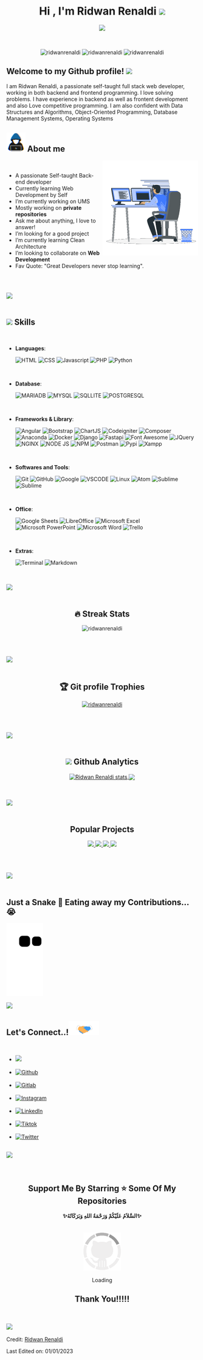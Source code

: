 
<h1 align="center"><b>Hi , I'm Ridwan Renaldi </b><img src="https://media.giphy.com/media/hvRJCLFzcasrR4ia7z/giphy.gif" width="35"></h1>

<p align="center">
  <a href="https://github.com/DenverCoder1/readme-typing-svg"><img src="https://readme-typing-svg.herokuapp.com?font=Time+New+Roman&color=cyan&size=25&center=true&vCenter=true&width=600&height=100&lines=Assalamualaikum+Warahmatullah..&hearts;++;Self-taught+Back-End+Developer,;Active+Learner/Researcher,;Open-Source+Enthusiast,;Love+to+learn+new+stuffs..<3"></a>
</p>


<br>


<div align="center">
<p align="center"> 
  <img src="https://komarev.com/ghpvc/?username=ridwanrenaldi&label=Profile%20views&color=0e75b6&style=flat" alt="ridwanrenaldi" /> 
  <img src="https://visitor-badge.glitch.me/badge?page_id=ridwanrenaldi" alt="ridwanrenaldi" /> 
  <img src="https://img.shields.io/github/followers/ridwanrenaldi?label=Follow&style=social" alt="ridwanrenaldi" /> 
</p>
</div>


<h2> Welcome to my Github profile! <img src="https://media.giphy.com/media/hvRJCLFzcasrR4ia7z/giphy.gif" width="30"></h2>

<p> 
I am Ridwan Renaldi, a passionate self-taught full stack web developer, working in both backend and frontend programming. 
I love solving problems.
I have experience in backend as well as frontent development and also
Love competitive programming.
I am also confident with Data Structures and
Algorithms, Object-Oriented Programming, Database
Management Systems, Operating Systems
</p>



	
## <picture><img src = "https://github.com/0xAbdulKhalid/0xAbdulKhalid/raw/main/assets/mdImages/about_me.gif" width = 50px></picture> **About me**

<picture> <img align="right" src="https://github.com/0xAbdulKhalid/0xAbdulKhalid/raw/main/assets/mdImages/Right_Side.gif" width = 250px></picture>


<br>

- A passionate Self-taught Back-end developer
- Currently learning Web Development by Self
- I’m currently working on UMS
- Mostly working on **private repositories**
- Ask me about anything, I love to answer!
- I’m looking for a good project
- I’m currently learning Clean Architecture
- I’m looking to collaborate on **Web Development**
- Fav Quote: "Great Developers never stop learning".


<br><br>

<img src="https://user-images.githubusercontent.com/73097560/115834477-dbab4500-a447-11eb-908a-139a6edaec5c.gif"><br><br>

## <img src="https://media2.giphy.com/media/QssGEmpkyEOhBCb7e1/giphy.gif?cid=ecf05e47a0n3gi1bfqntqmob8g9aid1oyj2wr3ds3mg700bl&rid=giphy.gif" width ="25"><b> Skills</b>
<br>

<p align="center">

- **Languages**:
    
    ![HTML](https://img.shields.io/badge/HTML5-E34F26?style=for-the-badge&logo=html5&logoColor=white)
    ![CSS](https://img.shields.io/badge/CSS3-1572B6?style=for-the-badge&logo=css3&logoColor=white)
    ![Javascript](https://img.shields.io/badge/JavaScript-323330?style=for-the-badge&logo=javascript&logoColor=F7DF1E)
    ![PHP](https://img.shields.io/badge/PHP-777BB4?style=for-the-badge&logo=php&logoColor=white)
    ![Python](https://img.shields.io/badge/Python%20-%2314354C.svg?style=for-the-badge&logo=python&logoColor=white)

<br>   
    
- **Database**:

   ![MARIADB](https://img.shields.io/badge/MariaDB-003545?style=for-the-badge&logo=mariadb&logoColor=white)
   ![MYSQL](https://img.shields.io/badge/MySQL-005C84?style=for-the-badge&logo=mysql&logoColor=white)
   ![SQLLITE](https://img.shields.io/badge/SQLite-07405E?style=for-the-badge&logo=sqlite&logoColor=white)
   ![POSTGRESQL](https://img.shields.io/badge/PostgreSQL-316192?style=for-the-badge&logo=postgresql&logoColor=white)

<br>

- **Frameworks & Library**:

    ![Angular](https://img.shields.io/badge/Angular-DD0031?style=for-the-badge&logo=angular&logoColor=white)
    ![Bootstrap](https://img.shields.io/badge/Bootstrap-563D7C?style=for-the-badge&logo=bootstrap&logoColor=white)
    ![ChartJS](https://img.shields.io/badge/Chart.js-FF6384?style=for-the-badge&logo=chartdotjs&logoColor=white)
    ![Codeigniter](https://img.shields.io/badge/Codeigniter-EF4223?style=for-the-badge&logo=codeigniter&logoColor=white)
    ![Composer](https://img.shields.io/badge/Composer-885630?style=for-the-badge&logo=Composer&logoColor=white)
    ![Anaconda](https://img.shields.io/badge/conda-342B029.svg?&style=for-the-badge&logo=anaconda&logoColor=white)
    ![Docker](https://img.shields.io/badge/Docker-2CA5E0?style=for-the-badge&logo=docker&logoColor=white)
    ![Django](https://img.shields.io/badge/Django-092E20?style=for-the-badge&logo=django&logoColor=green)
    ![Fastapi](https://img.shields.io/badge/fastapi-109989?style=for-the-badge&logo=FASTAPI&logoColor=white)
    ![Font Awesome](https://img.shields.io/badge/Font_Awesome-339AF0?style=for-the-badge&logo=fontawesome&logoColor=white)
    ![JQuery](https://img.shields.io/badge/jQuery-0769AD?style=for-the-badge&logo=jquery&logoColor=white)
    ![NGINX](https://img.shields.io/badge/Nginx-009639?style=for-the-badge&logo=nginx&logoColor=white)
    ![NODE JS](https://img.shields.io/badge/Node.js-339933?style=for-the-badge&logo=nodedotjs&logoColor=white)
    ![NPM](https://img.shields.io/badge/npm-CB3837?style=for-the-badge&logo=npm&logoColor=white)
    ![Postman](https://img.shields.io/badge/Postman-FF6C37?style=for-the-badge&logo=Postman&logoColor=white)
    ![Pypi](https://img.shields.io/badge/pypi-3775A9?style=for-the-badge&logo=pypi&logoColor=white)
    ![Xampp](https://img.shields.io/badge/Xampp-F37623?style=for-the-badge&logo=xampp&logoColor=white)
    
<br>

- **Softwares and Tools**:

    ![Git](https://img.shields.io/badge/git-%23F05033.svg?style=for-the-badge&logo=git&logoColor=white)
    ![GitHub](https://img.shields.io/badge/github-%23121011.svg?style=for-the-badge&logo=github&logoColor=white)
    ![Google](https://img.shields.io/badge/google-%234285F4.svg?style=for-the-badge&logo=google&logoColor=white)
    ![VSCODE](https://img.shields.io/badge/VSCode-0078D4?style=for-the-badge&logo=visual%20studio%20code&logoColor=white)
    ![Linux](https://img.shields.io/badge/Linux-FCC624?style=for-the-badge&logo=linux&logoColor=black)
    ![Atom](https://img.shields.io/badge/Atom-66595C?style=for-the-badge&logo=Atom&logoColor=white)
    ![Sublime](https://img.shields.io/badge/sublime_text-%23575757.svg?&style=for-the-badge&logo=sublime-text&logoColor=important)
    ![Sublime](https://img.shields.io/badge/sublime_text-%23575757.svg?&style=for-the-badge&logo=sublime-text&logoColor=important)

<br>

- **Office**:

    ![Google Sheets](https://img.shields.io/badge/Google%20Sheets-34A853?style=for-the-badge&logo=google-sheets&logoColor=white)
    ![LibreOffice](https://img.shields.io/badge/LibreOffice-18A303?style=for-the-badge&logo=LibreOffice&logoColor=white) 
    ![Microsoft Excel](https://img.shields.io/badge/Microsoft_Excel-217346?style=for-the-badge&logo=microsoft-excel&logoColor=white) 
    ![Microsoft PowerPoint](https://img.shields.io/badge/Microsoft_PowerPoint-B7472A?style=for-the-badge&logo=microsoft-powerpoint&logoColor=white) 
    ![Microsoft Word](https://img.shields.io/badge/Microsoft_Word-2B579A?style=for-the-badge&logo=microsoft-word&logoColor=white) 
    ![Trello](https://img.shields.io/badge/Trello-0052CC?style=for-the-badge&logo=trello&logoColor=white) 

<br>

- **Extras**:

    ![Terminal](https://img.shields.io/badge/Terminal-%23054020?style=for-the-badge&logo=gnu-bash&logoColor=white)
    ![Markdown](https://img.shields.io/badge/markdown-%23000000.svg?style=for-the-badge&logo=markdown&logoColor=white)   


</p>

<br>
<br>




<!-- --- -->
<img src="https://user-images.githubusercontent.com/73097560/115834477-dbab4500-a447-11eb-908a-139a6edaec5c.gif">

<br>
<br>

<div align="center">

## 🔥 Streak Stats
<p align="center"><img src="https://github-readme-streak-stats.herokuapp.com/?user=ridwanrenaldi&theme=algolia" alt="ridwanrenaldi" /></p>

</div>

<br>
<br>
<br>




<!-- --- -->
<img src="https://user-images.githubusercontent.com/73097560/115834477-dbab4500-a447-11eb-908a-139a6edaec5c.gif">


<br>
<br>

<div align="center">

## 🏆 Git profile Trophies

<p align="center"> <a href="https://github.com/ryo-ma/github-profile-trophy"><img src="https://github-profile-trophy.vercel.app/?username=ridwanrenaldi&layout=compact&theme=algolia" alt="ridwanrenaldi" /></a> </p>

</div>

<br>
<br>
<br>






<!-- --- -->
<img src="https://user-images.githubusercontent.com/73097560/115834477-dbab4500-a447-11eb-908a-139a6edaec5c.gif">

<br>
<br>

<div align="center">

## <img src="https://media.giphy.com/media/iY8CRBdQXODJSCERIr/giphy.gif" width="35"> Github Analytics

<a href="https://github.com/ridwanrenaldi">
  <img align="center" height="180em" src="https://github-readme-stats.anuraghazra1.vercel.app/api?username=ridwanrenaldi&show_icons=true&include_all_commits=true&theme=material-palenight" alt="Ridwan Renaldi stats" />
  <img align="center" height="180em" src="https://github-readme-stats.anuraghazra1.vercel.app/api/top-langs/?username=ridwanrenaldi&layout=compact&theme=material-palenight" />
</a>


</div>

<br>
<br>
<br>







<!-- --- -->
<img src="https://user-images.githubusercontent.com/73097560/115834477-dbab4500-a447-11eb-908a-139a6edaec5c.gif">

<br>
<br>

<div align="center">

## Popular Projects

<p align="center">
  <a href="https://github.com/ridwanrenaldi/baseci4">
    <img src="https://github-readme-stats.anuraghazra1.vercel.app/api/pin/?username=ridwanrenaldi&repo=baseci4&theme=material-palenight" />
  </a>

  <a href="https://github.com/ridwanrenaldi/webgis">
    <img src="https://github-readme-stats.anuraghazra1.vercel.app/api/pin/?username=ridwanrenaldi&repo=webgis&theme=material-palenight" />
  </a>

  <a href="https://github.com/ridwanrenaldi/baseci">
    <img src="https://github-readme-stats.anuraghazra1.vercel.app/api/pin/?username=ridwanrenaldi&repo=baseci&theme=material-palenight" />
  </a>

  <a href="https://github.com/ridwanrenaldi/baseci4">
    <img src="https://github-readme-stats.anuraghazra1.vercel.app/api/pin/?username=ridwanrenaldi&repo=baseci4&theme=material-palenight" />
  </a>
</p>

</div>

<br>
<br>
<br>





<!-- --- -->
<img src="https://user-images.githubusercontent.com/73097560/115834477-dbab4500-a447-11eb-908a-139a6edaec5c.gif">

<br>
<br>

## Just a Snake 🐍 Eating away my Contributions...😭
![snake gif](https://raw.githubusercontent.com/avinash-218/avinash-218/output/github-contribution-grid-snake.svg)



<img src="https://user-images.githubusercontent.com/73097560/115834477-dbab4500-a447-11eb-908a-139a6edaec5c.gif">


## <b> Let's Connect..!</b><img src="https://github.com/0xAbdulKhalid/0xAbdulKhalid/raw/main/assets/mdImages/handshake.gif" width ="80">

<br>
<div align='left'>

<ul>

  <li>
    <a href="https://www.facebook.com/" target="_blank" title="Facebook">
      <img src="https://img.shields.io/badge/Facebook-1877F2?style=for-the-badge&logo=facebook&logoColor=white"/>
    </a>
  </li>

  <br>

  <li>
    <a href="https://github.com/ridwanrenaldi" target="_blank" title="Github">
      <img src="https://img.shields.io/badge/GitHub-100000?style=for-the-badge&logo=github&logoColor=white" alt="Github"/>
    </a>
  </li>

  <br>

  <li>
    <a href="https://gitlab.com/ridwanrenaldi" target="_blank" title="Gitlab">
      <img src="https://img.shields.io/badge/GitLab-330F63?style=for-the-badge&logo=gitlab&logoColor=white" alt="Gitlab"/>
    </a>
  </li>

  <br>

  <li>
    <a href="https://www.instagram.com/rid1bdbx/" target="_blank" title="Instagram">
      <img src="https://img.shields.io/badge/Instagram-E4405F?style=for-the-badge&logo=instagram&logoColor=white" alt="Instagram"/>
    </a>
  </li>

  <br>

  <li>
    <a href="https://www.linkedin.com/in/ridwan-renaldi" target="_blank" title="LinkedIn">
      <img src="https://img.shields.io/badge/LinkedIn-0077B5?style=for-the-badge&logo=linkedin&logoColor=white" alt="LinkedIn"/>
    </a>
  </li>

  <br>

  <li>
    <a href="https://www.tiktok.com/@rid1bdbx" target="_blank" title="Tiktok">
      <img src="https://img.shields.io/badge/TikTok-000000?style=for-the-badge&logo=tiktok&logoColor=white" alt="Tiktok"/>
    </a>
  </li>

  <br>

  <li>
    <a href="https://twitter.com/" target="_blank" title="Twitter">
      <img src="https://img.shields.io/badge/Twitter-1DA1F2?style=for-the-badge&logo=twitter&logoColor=white" alt="Twitter"/>
    </a>
  </li>
    
</ul>
</div>

<br>





<!-- --- -->
<img src="https://user-images.githubusercontent.com/73097560/115834477-dbab4500-a447-11eb-908a-139a6edaec5c.gif">

<br>
<br>
<br>

<div align='center'>
<h2 align='center'>Support Me By Starring ⭐ Some Of My Repositories</h2>
<b>✨السَّلاَمُ عَلَيْكُمْ وَرَحْمَةُ اللهِ وَبَرَكَاتُهُ✨ </b>

</div>
<br>
<br>


<div align=center>
    <img src="https://raw.githubusercontent.com/AhmedFathyDev/AhmedFathyDev/main/GitHub.gif" alt="GitHub Octocat Logo" height="100">
    <p>Loading</p>
</div>


<h2 align='center'>Thank You!!!!!</h2>
<br>
<br>






<!-- --- -->
<img src="https://user-images.githubusercontent.com/73097560/115834477-dbab4500-a447-11eb-908a-139a6edaec5c.gif">

<br>

Credit: [Ridwan Renaldi](https://github.com/ridwanrenaldi)

Last Edited on: 01/01/2023